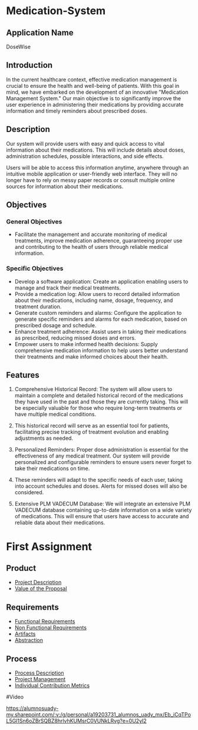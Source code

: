 # Medication-System

## Application Name
DoseWise

## Introduction

In the current healthcare context, effective medication management is crucial to ensure the health and well-being of patients. With this goal in mind, we have embarked on the development of an innovative "Medication Management System." Our main objective is to significantly improve the user experience in administering their medications by providing accurate information and timely reminders about prescribed doses.

## Description

Our system will provide users with easy and quick access to vital information about their medications. This will include details about doses, administration schedules, possible interactions, and side effects.

Users will be able to access this information anytime, anywhere through an intuitive mobile application or user-friendly web interface. They will no longer have to rely on messy paper records or consult multiple online sources for information about their medications.

## Objectives

### General Objectives

- Facilitate the management and accurate monitoring of medical treatments, improve medication adherence, guaranteeing proper use and contributing to the health of users through reliable medical information.

### Specific Objectives

- Develop a software application: Create an application enabling users to manage and track their medical treatments.
- Provide a medication log: Allow users to record detailed information about their medications, including name, dosage, frequency, and treatment duration.
- Generate custom reminders and alarms: Configure the application to generate specific reminders and alarms for each medication, based on prescribed dosage and schedule.
- Enhance treatment adherence: Assist users in taking their medications as prescribed, reducing missed doses and errors.
- Empower users to make informed health decisions: Supply comprehensive medication information to help users better understand their treatments and make informed choices about their health.

## Features

1. Comprehensive Historical Record:
    The system will allow users to maintain a complete and detailed historical record of the medications they have used in the past and those they are currently taking. This will be especially valuable for those who require long-term treatments or have multiple medical conditions.

2. This historical record will serve as an essential tool for patients,     facilitating precise tracking of treatment evolution and enabling adjustments as needed.

3. Personalized Reminders:
    Proper dose administration is essential for the effectiveness of any medical treatment. Our system will provide personalized and configurable reminders to ensure users never forget to take their medications on time.

4. These reminders will adapt to the specific needs of each user, taking into account schedules and doses. Alerts for missed doses will also be considered.

5. Extensive PLM VADECUM Database:
    We will integrate an extensive PLM VADECUM database containing up-to-date information on a wide variety of medications. This will ensure that users have access to accurate and reliable data about their medications.

# First Assignment
## Product

- [Project Description](https://github.com/jeusmatthew/Medication-System/blob/main/Primera%20Entrega/1.%20Product/Software%20Description.md)
- [Value of the Proposal](https://github.com/jeusmatthew/Medication-System/blob/main/Primera%20Entrega/1.%20Product/Value%20of%20the%20Proposal.md)

## Requirements

- [Functional Requirements](https://github.com/jeusmatthew/Medication-System/blob/main/Primera%20Entrega/2.%20Requirements/Functional%20requirements.md)
- [Non Functional Requirements](https://github.com/jeusmatthew/Medication-System/blob/main/Primera%20Entrega/2.%20Requirements/Non%20functional%20Requirements.md)
- [Artifacts](https://github.com/jeusmatthew/Medication-System/blob/main/Primera%20Entrega/2.%20Requirements/Artifacts.md)
- [Abstraction](https://github.com/jeusmatthew/Medication-System/blob/main/Primera%20Entrega/2.%20Requirements/Abstraction.md)

## Process

- [Process Description](https://github.com/jeusmatthew/Medication-System/blob/main/Primera%20Entrega/3.%20Process%20Description/Process%20Description.md)
- [Project Management](https://github.com/jeusmatthew/Medication-System/tree/main/Primera%20Entrega/3.%20Process%20Description/Scrum/Daily-Scrum's)
- [Individual Contribution Metrics](https://github.com/jeusmatthew/Medication-System/blob/main/Primera%20Entrega/3.%20Process%20Description/Individual%20Contribution%20Metric.md)

#Video

https://alumnosuady-my.sharepoint.com/:v:/g/personal/a19203731_alumnos_uady_mx/Eb_iCqTPoL5Gl1Sn6oZBrSQBZ8hrlvhKUMsrC0VUNkLRvg?e=0U2yI2